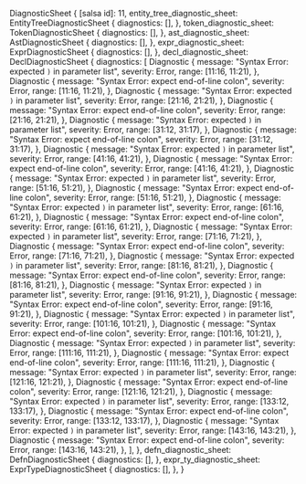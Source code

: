 DiagnosticSheet {
    [salsa id]: 11,
    entity_tree_diagnostic_sheet: EntityTreeDiagnosticSheet {
        diagnostics: [],
    },
    token_diagnostic_sheet: TokenDiagnosticSheet {
        diagnostics: [],
    },
    ast_diagnostic_sheet: AstDiagnosticSheet {
        diagnostics: [],
    },
    expr_diagnostic_sheet: ExprDiagnosticSheet {
        diagnostics: [],
    },
    decl_diagnostic_sheet: DeclDiagnosticSheet {
        diagnostics: [
            Diagnostic {
                message: "Syntax Error: expected `)` in parameter list",
                severity: Error,
                range: [11:16, 11:21),
            },
            Diagnostic {
                message: "Syntax Error: expect end-of-line colon",
                severity: Error,
                range: [11:16, 11:21),
            },
            Diagnostic {
                message: "Syntax Error: expected `)` in parameter list",
                severity: Error,
                range: [21:16, 21:21),
            },
            Diagnostic {
                message: "Syntax Error: expect end-of-line colon",
                severity: Error,
                range: [21:16, 21:21),
            },
            Diagnostic {
                message: "Syntax Error: expected `)` in parameter list",
                severity: Error,
                range: [31:12, 31:17),
            },
            Diagnostic {
                message: "Syntax Error: expect end-of-line colon",
                severity: Error,
                range: [31:12, 31:17),
            },
            Diagnostic {
                message: "Syntax Error: expected `)` in parameter list",
                severity: Error,
                range: [41:16, 41:21),
            },
            Diagnostic {
                message: "Syntax Error: expect end-of-line colon",
                severity: Error,
                range: [41:16, 41:21),
            },
            Diagnostic {
                message: "Syntax Error: expected `)` in parameter list",
                severity: Error,
                range: [51:16, 51:21),
            },
            Diagnostic {
                message: "Syntax Error: expect end-of-line colon",
                severity: Error,
                range: [51:16, 51:21),
            },
            Diagnostic {
                message: "Syntax Error: expected `)` in parameter list",
                severity: Error,
                range: [61:16, 61:21),
            },
            Diagnostic {
                message: "Syntax Error: expect end-of-line colon",
                severity: Error,
                range: [61:16, 61:21),
            },
            Diagnostic {
                message: "Syntax Error: expected `)` in parameter list",
                severity: Error,
                range: [71:16, 71:21),
            },
            Diagnostic {
                message: "Syntax Error: expect end-of-line colon",
                severity: Error,
                range: [71:16, 71:21),
            },
            Diagnostic {
                message: "Syntax Error: expected `)` in parameter list",
                severity: Error,
                range: [81:16, 81:21),
            },
            Diagnostic {
                message: "Syntax Error: expect end-of-line colon",
                severity: Error,
                range: [81:16, 81:21),
            },
            Diagnostic {
                message: "Syntax Error: expected `)` in parameter list",
                severity: Error,
                range: [91:16, 91:21),
            },
            Diagnostic {
                message: "Syntax Error: expect end-of-line colon",
                severity: Error,
                range: [91:16, 91:21),
            },
            Diagnostic {
                message: "Syntax Error: expected `)` in parameter list",
                severity: Error,
                range: [101:16, 101:21),
            },
            Diagnostic {
                message: "Syntax Error: expect end-of-line colon",
                severity: Error,
                range: [101:16, 101:21),
            },
            Diagnostic {
                message: "Syntax Error: expected `)` in parameter list",
                severity: Error,
                range: [111:16, 111:21),
            },
            Diagnostic {
                message: "Syntax Error: expect end-of-line colon",
                severity: Error,
                range: [111:16, 111:21),
            },
            Diagnostic {
                message: "Syntax Error: expected `)` in parameter list",
                severity: Error,
                range: [121:16, 121:21),
            },
            Diagnostic {
                message: "Syntax Error: expect end-of-line colon",
                severity: Error,
                range: [121:16, 121:21),
            },
            Diagnostic {
                message: "Syntax Error: expected `)` in parameter list",
                severity: Error,
                range: [133:12, 133:17),
            },
            Diagnostic {
                message: "Syntax Error: expect end-of-line colon",
                severity: Error,
                range: [133:12, 133:17),
            },
            Diagnostic {
                message: "Syntax Error: expected `)` in parameter list",
                severity: Error,
                range: [143:16, 143:21),
            },
            Diagnostic {
                message: "Syntax Error: expect end-of-line colon",
                severity: Error,
                range: [143:16, 143:21),
            },
        ],
    },
    defn_diagnostic_sheet: DefnDiagnosticSheet {
        diagnostics: [],
    },
    expr_ty_diagnostic_sheet: ExprTypeDiagnosticSheet {
        diagnostics: [],
    },
}